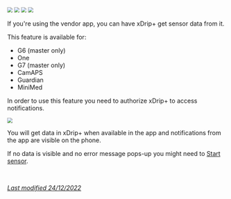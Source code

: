 <img src="../../images/hamburger_menu.png" style="zoom:75%;" />  
<img src="../../images/M-S.png" style="zoom:75%;" />  
<img src="../../images/M-S-HDS.png" style="zoom:75%;" />  
<img src="../images/M-S-HDSlistN.png" style="zoom:75%;" />

If you're using the vendor app, you can have xDrip+ get sensor data from it.

This feature is available for:

- G6 (master only)
- One 
- G7 (master only)
- CamAPS
- Guardian
- MiniMed

In order to use this feature you need to authorize xDrip+ to access notifications.

<img src="../images/Companion1.png" style="zoom:78%;" />

You will get data in xDrip+ when available in the app and notifications from the app are visible on the phone.

If no data is visible and no error message pops-up you might need to [Start sensor](../../use/startsensor/#followers-and-companion-apps).

</br>

[*Last modified 24/12/2022*](https://github.com/NightscoutFoundation/xDrip/releases/tag/2022.12.09)